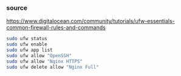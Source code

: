 ### source
https://www.digitalocean.com/community/tutorials/ufw-essentials-common-firewall-rules-and-commands
```bash
sudo ufw status
sudo ufw enable
sudo ufw app list
sudo ufw allow "OpenSSH"
sudo ufw allow "Nginx HTTPS"
sudo ufw delete allow "Nginx Full"
```
